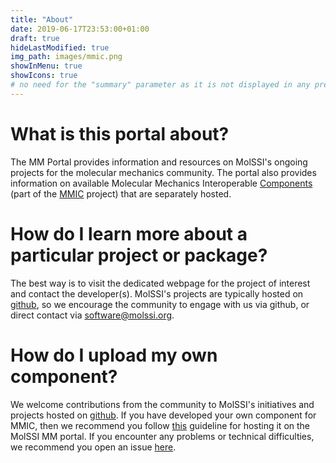 ```yaml
---
title: "About"
date: 2019-06-17T23:53:00+01:00
draft: true
hideLastModified: true
img_path: images/mmic.png
showInMenu: true
showIcons: true
# no need for the "summary" parameter as it is not displayed in any previews
---
```


# What is this portal about?
The MM Portal provides information and resources on MolSSI's ongoing projects for the molecular mechanics community. The portal also provides information on available Molecular 
Mechanics Interoperable [Components](/components) (part of the [MMIC](/mmic) project) that are separately hosted.

# How do I learn more about a particular project or package?
The best way is to visit the dedicated webpage for the project of interest and contact the developer(s). MolSSI's projects are typically hosted on [github](https://github.com/molssi), so we encourage 
the community to engage with us via github, or direct contact via software@molssi.org.

# How do I upload my own component?
We welcome contributions from the community to MolSSI's initiatives and projects hosted on [github](https://github.com/molssi). If you have developed your own component for MMIC, then we 
recommend you follow [this](/guide) guideline for hosting it on the MolSSI MM portal. If you encounter any problems or technical difficulties, we recommend you open an issue [here](https://github.com/MolSSI/mm_portal/issues/new).

